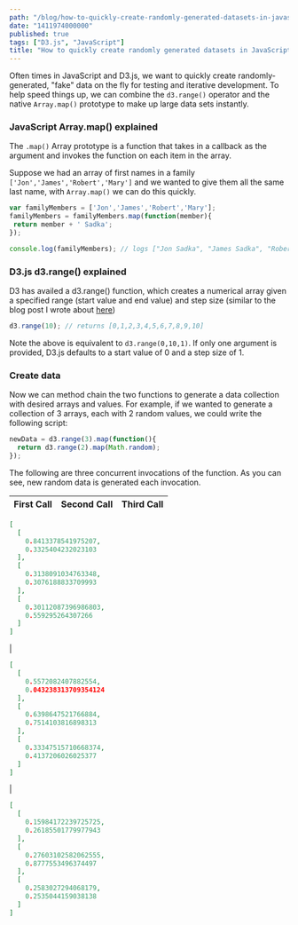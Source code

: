 ```yaml
---
path: "/blog/how-to-quickly-create-randomly-generated-datasets-in-javascript-with-d3"
date: "1411974000000"
published: true
tags: ["D3.js", "JavaScript"]
title: "How to quickly create randomly generated datasets in JavaScript with D3.js"
---
```


Often times in JavaScript and D3.js, we want to quickly create randomly-generated, "fake" data on the fly for testing and iterative development.  To help speed things up, we can combine the `d3.range()` operator and the native `Array.map()` prototype to make up large data sets instantly.

### JavaScript Array.map() explained

The `.map()` Array prototype is a function that takes in a callback as the argument and invokes the function on each item in the array.

Suppose we had an array of first names in a family `['Jon','James','Robert','Mary']` and we wanted to give them all the same last name, with `Array.map()` we can do this quickly.


```javascript
var familyMembers = ['Jon','James','Robert','Mary'];
familyMembers = familyMembers.map(function(member){
 return member + ' Sadka';
});

console.log(familyMembers); // logs ["Jon Sadka", "James Sadka", "Robert Sadka", "Mary Sadka"]
```

### D3.js d3.range() explained

D3 has availed a d3.range() function, which creates a numerical array given a specified range (start value and end value) and step size (similar to the blog post I wrote about [here](/blog/using-reduce-to-create-arrays-and-objects-in-javascript/))

```javascript
d3.range(10); // returns [0,1,2,3,4,5,6,7,8,9,10]
```

Note the above is equivalent to `d3.range(0,10,1)`. If only one argument is provided, D3.js defaults to a start value of 0 and a step size of 1.

### Create data

Now we can method chain the two functions to generate a data collection with desired arrays and values.  For example, if we wanted to generate a collection of 3 arrays, each with 2 random values, we could write the following script:

```javascript
newData = d3.range(3).map(function(){
  return d3.range(2).map(Math.random);
});
```

The following are three concurrent invocations of the function. As you can see, new random data is generated each invocation.

First Call | Second Call | Third Call
----- | ----- | -----
```json
[
  [
    0.8413378541975207,
    0.3325404232023103
  ],
  [
    0.3138091034763348,
    0.3076188833709993
  ],
  [
    0.30112087396986803,
    0.559295264307266
  ]
]
```
|
```json
[
  [
    0.5572082407882554,
    0.043238313709354124
  ],
  [
    0.6398647521766884,
    0.7514103816898313
  ],
  [
    0.33347515710668374,
    0.4137206026025377
  ]
]
```
|
```json
[
  [
    0.15984172239725725,
    0.26185501779977943
  ],
  [
    0.27603102582062555,
    0.8777553496374497
  ],
  [
    0.2583027294068179,
    0.2535044159038138
  ]
]
```

